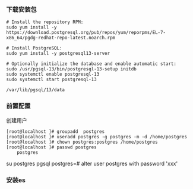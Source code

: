 
### 下载安装包

```
# Install the repository RPM:
sudo yum install -y https://download.postgresql.org/pub/repos/yum/reporpms/EL-7-x86_64/pgdg-redhat-repo-latest.noarch.rpm

# Install PostgreSQL:
sudo yum install -y postgresql13-server

# Optionally initialize the database and enable automatic start:
sudo /usr/pgsql-13/bin/postgresql-13-setup initdb
sudo systemctl enable postgresql-13
sudo systemctl start postgresql-13

/var/lib/pgsql/13/data
```
### 前置配置 
创建用户
```
[root@localhost ]# groupadd  postgres
[root@localhost ]# useradd postgres -g postgres -m -d /home/postgres
[root@localhost ]# chown postgres:postgres /home/postgres
[root@localhost ]# passwd postgres
    postgres
```


su postgres
pgsql
postgres=# alter user postgres with password 'xxx'

### 安装es 